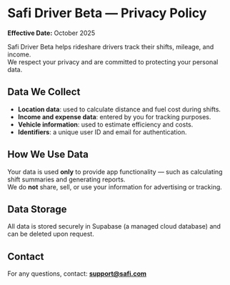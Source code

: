 # Safi Driver Beta — Privacy Policy

**Effective Date:** October 2025

Safi Driver Beta helps rideshare drivers track their shifts, mileage, and income.  
We respect your privacy and are committed to protecting your personal data.

## Data We Collect
- **Location data**: used to calculate distance and fuel cost during shifts.
- **Income and expense data**: entered by you for tracking purposes.
- **Vehicle information**: used to estimate efficiency and costs.
- **Identifiers**: a unique user ID and email for authentication.

## How We Use Data
Your data is used **only** to provide app functionality — such as calculating shift summaries and generating reports.  
We do **not** share, sell, or use your information for advertising or tracking.

## Data Storage
All data is stored securely in Supabase (a managed cloud database) and can be deleted upon request.

## Contact
For any questions, contact: **support@safi.com**
